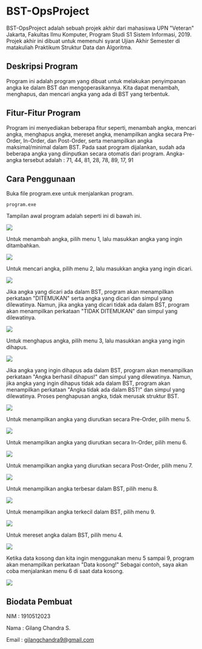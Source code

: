 # BST-OpsProject

BST-OpsProject adalah sebuah projek akhir dari mahasiswa UPN "Veteran" Jakarta, Fakultas Ilmu Komputer, Program Studi S1 Sistem Informasi, 2019. Projek akhir ini dibuat untuk memenuhi syarat Ujian Akhir Semester di matakuliah Praktikum Struktur Data dan Algoritma.

## Deskripsi Program

Program ini adalah program yang dibuat untuk melakukan penyimpanan angka ke dalam BST dan mengoperasikannya. Kita dapat menambah, menghapus, dan mencari angka yang ada di BST yang terbentuk.

## Fitur-Fitur Program
Program ini menyediakan beberapa fitur seperti, menambah angka, mencari angka, menghapus angka, mereset angka, menampilkan angka secara Pre-Order, In-Order, dan Post-Order, serta menampilkan angka maksimal/minimal dalam BST. Pada saat program dijalankan, sudah ada beberapa angka yang diinputkan secara otomatis dari program. Angka-angka tersebut adalah : 71, 44, 81, 28, 78, 89, 17, 91

## Cara Penggunaan
Buka file program.exe untuk menjalankan program.
```
program.exe
```
Tampilan awal program adalah seperti ini di bawah ini.

![](tampilanawal.png)

Untuk menambah angka, pilih menu 1, lalu masukkan angka yang ingin ditambahkan.

![](Screenshoot/tambah.png)

Untuk mencari angka, pilih menu 2, lalu masukkan angka yang ingin dicari.

![](Screenshoot/cari.png)

Jika angka yang dicari ada dalam BST, program akan menampilkan perkataan "DITEMUKAN" serta angka yang dicari dan simpul yang dilewatinya. Namun, jika angka yang dicari tidak ada dalam BST, program akan menampilkan perkataan "TIDAK DITEMUKAN" dan simpul yang dilewatinya.

![](Screenshoot/cari2.png)

Untuk menghapus angka, pilih menu 3, lalu masukkan angka yang ingin dihapus.

![](Screenshoot/hapus.png)

Jika angka yang ingin dihapus ada dalam BST, program akan menampilkan perkataan "Angka berhasil dihapus!" dan simpul yang dilewatinya. Namun, jika angka yang ingin dihapus tidak ada dalam BST, program akan menampilkan perkataan "Angka tidak ada dalam BST!" dan simpul yang dilewatinya. Proses penghapusan angka, tidak merusak struktur BST.

![](Screenshoot/hapus2.png)

Untuk menampilkan angka yang diurutkan secara Pre-Order, pilih menu 5.

![](Screenshoot/preorder.png)

Untuk menampilkan angka yang diurutkan secara In-Order, pilih menu 6.

![](Screenshoot/inorder.png)

Untuk menampilkan angka yang diurutkan secara Post-Order, pilih menu 7.

![](Screenshoot/postorder.png)

Untuk menampilkan angka terbesar dalam BST, pilih menu 8.

![](Screenshoot/maksimal.png)

Untuk menampilkan angka terkecil dalam BST, pilih menu 9.

![](Screenshoot/minimal.png)

Untuk mereset angka dalam BST, pilih menu 4.

![](Screenshoot/reset.png)

Ketika data kosong dan kita ingin menggunakan menu 5 sampai 9, program akan menampilkan perkataan "Data kosong!" Sebagai contoh, saya akan coba menjalankan menu 6 di saat data kosong.

![](Screenshoot/datakosong.png)

## Biodata Pembuat
NIM   : 1910512023

Nama  : Gilang Chandra S.

Email : gilangchandra9@gmail.com

